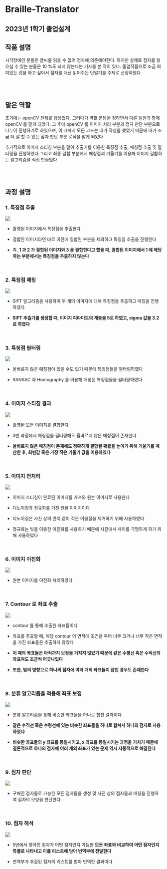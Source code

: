 # Braille-Translator

## 2023년 1학기 졸업설계

## 작품 설명

시각장애인 분들은 글씨를 읽을 수 없어 점자에 의존해야한다. 하지만 실제로 점자를 읽으실 수 있는 분들은 10 %도 되지 않는다는 기사를 본 적이 있다. 졸업작품으로 조금 의미있는 것을 하고 싶어서 점자를 대신 읽어주는 단말기를 주제로 선정하였다

<br>
<br>

## 맡은 역할

초기에는 openCV 전체를 담당했다. 그러다가 역할 분담을 정하면서 다른 팀원과 함께 openCV 를 맡게 되었다. 그 후에 openCV 를 이미지 처리 부분과 점자 판단 부분으로 나누어 진행하기로 하였으며, 이 때까지 모든 코드는 내가 작성을 했었기 때문에 내가 조금 더 잘 할 수 있는 점자 판단 부분 로직을 맡게 되었다

추가적으로 이미지 스티칭 부분을 맡아 추출기를 이용한 특징점 추출, 매칭점 추출 및 필터링을 진행하였다 그리고 최종 결합 부분에서 매칭점괴 기울기를 이용해 이미지 결합하는 알고리즘을 직접 만들었다


<br>
<br>


## 과정 설명

### 1. 특징점 추출


![](https://velog.velcdn.com/images/hj_/post/d6a9c38c-c2d3-4852-bd75-78b2d0f59fb6/image.JPG)



* 촬영된 이미지에서 특징점을 추출한다

* 결합된 이미지라면 바로 이전에 결합된 부분을 제외하고 특징점 추출을 진행한다

* 즉, **1 과 2 가 결합된 이미지와 3 을 결합한다고 했을 때, 결합된 이미지에서 1 에 해당하는 부분에서는 특징점을 추출하지 않는다**



<br>



### 2. 특징점 매칭


![](https://velog.velcdn.com/images/hj_/post/0bd6ee74-ca06-4683-871c-8d6b48a96304/image.JPG)


* SIFT 알고리즘을 사용하여 두 개의 이미지에 대해 특징점을 추출하고 매칭을 진행하였다

* **SIFT 추출기를 생성할 때, 이미지 피라미트의 계층을 5로 하였고, sigma 값을 3.2로 하였다**


<br>


### 3. 특징점 필터링

![](https://velog.velcdn.com/images/hj_/post/41de2cc9-d4b2-41df-8fae-e7377b498692/image.JPG)



* 올바르지 않은 매칭점이 있을 수도 있기 때문에 특징점들을 필터링하였다

* RANSAC 과 Homography 를 이용해 매칭된 특징점들을 필터링하였다



<br>



### 4. 이미지 스티칭 결과



![](https://velog.velcdn.com/images/hj_/post/9a1a86af-e92e-44f7-9722-f96d632dc097/image.JPG)



* 촬영된 모든 이미지를 결합한다

* 3번 과정에서 매칭점을 필터링해도 올바르지 않은 매칭점이 존재한다

* **올바르지 않은 매칭점이 존재해도 정확하게 결합될 확률을 높이기 위해 기울기를 계산한 후, 최빈값 혹은 가장 작은 기울기 값을 이용하였다**




<br>


### 5. 이미지 전처리

![](https://velog.velcdn.com/images/hj_/post/0d9800c4-4dfb-4e2b-b4a3-dad1c9834d07/image.JPG)



* 이미지 스티칭이 완료된 이미지를 가져와 원본 이미지로 사용한다

* 디노이징과 정규화를 거친 원본 이미지이다

* 디노이징은 사진 상의 먼지 같이 작은 이물질을 제거하기 위해 사용하였다

* 정규화는 빛을 이용한 이진화를 사용하기 때문에 사진에서 차이를 극명하게 하기 위해 사용하였다


<br>


### 6. 이미지 이진화

![](https://velog.velcdn.com/images/hj_/post/34b30c22-f912-4eba-8b90-aecc132e9483/image.JPG)


* 원본 이미지를 이진화 처리하였다


<br>


### 7. Contour 로 좌표 추출

![](https://velog.velcdn.com/images/hj_/post/f4a86dd0-b00f-439f-a5ec-29754db7194f/image.JPG)



* contour 를 통해 추출한 좌표들이다

* 좌표를 추출할 때, 해당 contour 의 면적에 조건을 두어 너무 크거나 너무 작은 면적을 가진 좌표들은 추출하지 않았다

* **이 때의 좌표들은 아직까지 보정을 거치지 않았기 때문에 같은 수평선 혹은 수직선의 좌표여도 조금씩 어긋나있다**

* **또한, 빛의 영향으로 하나의 점자에 여러 개의 좌표들이 잡힌 경우도 존재한다**


<br>



### 8. 분류 알고리즘을 적용해 좌표 보정

![](https://velog.velcdn.com/images/hj_/post/3f69bd63-3f12-4357-b7c9-0ea7caacf4bc/image.JPG)


* 분류 알고리즘을 통해 비슷한 좌표들을 하나로 합친 결과이다

* **같은 수직선 혹은 수평선에 있는 비슷한 좌표들을 하나로 합쳐서 하나의 점자로 사용하였다**

* **비슷한 좌표들의 y 좌표를 통일시키고, x 좌표를 통일시키는 과정을 거치기 때문에 결론적으로 하나의 점자에 여러 개의 좌표가 있는 문제 역시 자동적으로 해결된다**



<br>



### 9. 점자 판단

![](https://velog.velcdn.com/images/hj_/post/ce678569-0a1a-4a8c-9e9e-19518b0cc181/image.JPG)



* 구해진 점자들로 가능한 모든 점자들을 생성 및 사진 상의 점자들과 매칭을 진행하여 점자의 모양을 판단한다



<br>



### 10. 점자 해석

![](https://velog.velcdn.com/images/hj_/post/aa51d02b-48c0-4139-93eb-a4c4a089f771/image.JPG)



* 5번에서 찾아진 점자가 어떤 점자인지 가능한 **모든 좌표와 비교하여 어떤 점자인지 튜플로 나타내고 이를 리스트에 담아 번역부에 전달한다**

* 번역부가 추출된 점자의 리스트를 받아 번역한 결과이다
